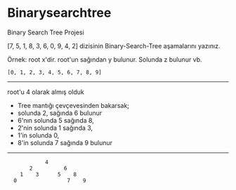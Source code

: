 # Binarysearchtree
Binary Search Tree Projesi

[7, 5, 1, 8, 3, 6, 0, 9, 4, 2] dizisinin Binary-Search-Tree aşamalarını yazınız.

Örnek: root x'dir. root'un sağından y bulunur. Solunda z bulunur vb.


```
[0, 1, 2, 3, 4, 5, 6, 7, 8, 9]

```
--- 
root'u 4 olarak almış olduk
- Tree mantığı çevçevesinden bakarsak; 
- solunda 2, sağında 6 bulunur
- 6'nın solunda 5 sağında 8,
- 2'nin solunda 1 sağında 3,
- 1'in solunda 0,
- 8'in solunda 7 sağında 9 bulunur
--- 
```  
            4   
       2          6
    1    3      5    8
  0                7    9
``` 
